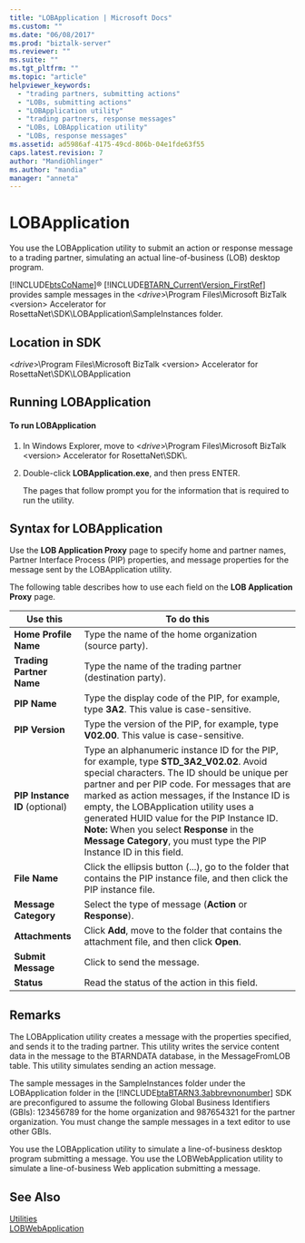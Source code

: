 ```yaml
---
title: "LOBApplication | Microsoft Docs"
ms.custom: ""
ms.date: "06/08/2017"
ms.prod: "biztalk-server"
ms.reviewer: ""
ms.suite: ""
ms.tgt_pltfrm: ""
ms.topic: "article"
helpviewer_keywords: 
  - "trading partners, submitting actions"
  - "LOBs, submitting actions"
  - "LOBApplication utility"
  - "trading partners, response messages"
  - "LOBs, LOBApplication utility"
  - "LOBs, response messages"
ms.assetid: ad5986af-4175-49cd-806b-04e1fde63f55
caps.latest.revision: 7
author: "MandiOhlinger"
ms.author: "mandia"
manager: "anneta"
---
```

# LOBApplication
You use the LOBApplication utility to submit an action or response message to a trading partner, simulating an actual line-of-business (LOB) desktop program.  
  
 [!INCLUDE[btsCoName](../../includes/btsconame-md.md)]® [!INCLUDE[BTARN_CurrentVersion_FirstRef](../../includes/btarn-currentversion-firstref-md.md)] provides sample messages in the \<*drive*>\Program Files\Microsoft BizTalk \<version> Accelerator for RosettaNet\SDK\LOBApplication\SampleInstances folder.  
  
## Location in SDK  
 \<*drive*>\Program Files\Microsoft BizTalk \<version> Accelerator for RosettaNet\SDK\LOBApplication  
  
## Running LOBApplication  
  
#### To run LOBApplication  
  
1.  In Windows Explorer, move to \<*drive*>\Program Files\Microsoft BizTalk \<version> Accelerator for RosettaNet\SDK\\.  
  
2.  Double-click **LOBApplication.exe**, and then press ENTER.  
  
     The pages that follow prompt you for the information that is required to run the utility.  
  
## Syntax for LOBApplication  
 Use the **LOB Application Proxy** page to specify home and partner names, Partner Interface Process (PIP) properties, and message properties for the message sent by the LOBApplication utility.  
  
 The following table describes how to use each field on the **LOB Application Proxy** page.  
  
|Use this|To do this|  
|--------------|----------------|  
|**Home Profile Name**|Type the name of the home organization (source party).|  
|**Trading Partner Name**|Type the name of the trading partner (destination party).|  
|**PIP Name**|Type the display code of the PIP, for example, type **3A2**. This value is case-sensitive.|  
|**PIP Version**|Type the version of the PIP, for example, type **V02.00**. This value is case-sensitive.|  
|**PIP Instance ID** (optional)|Type an alphanumeric instance ID for the PIP, for example, type **STD_3A2_V02.02**. Avoid special characters. The ID should be unique per partner and per PIP code. For messages that are marked as action messages, if the Instance ID is empty, the LOBApplication utility uses a generated HUID value for the PIP Instance ID. **Note:**  When you select **Response** in the **Message Category**, you must type the PIP Instance ID in this field.|  
|**File Name**|Click the ellipsis button (...), go to the folder that contains the PIP instance file, and then click the PIP instance file.|  
|**Message Category**|Select the type of message (**Action** or **Response**).|  
|**Attachments**|Click **Add**, move to the folder that contains the attachment file, and then click **Open**.|  
|**Submit Message**|Click to send the message.|  
|**Status**|Read the status of the action in this field.|  
  
## Remarks  
 The LOBApplication utility creates a message with the properties specified, and sends it to the trading partner. This utility writes the service content data in the message to the BTARNDATA database, in the MessageFromLOB table. This utility simulates sending an action message.  
  
 The sample messages in the SampleInstances folder under the LOBApplication folder in the [!INCLUDE[btaBTARN3.3abbrevnonumber](../../includes/btabtarn3-3abbrevnonumber-md.md)] SDK are preconfigured to assume the following Global Business Identifiers (GBIs): 123456789 for the home organization and 987654321 for the partner organization. You must change the sample messages in a text editor to use other GBIs.  
  
 You use the LOBApplication utility to simulate a line-of-business desktop program submitting a message. You use the LOBWebApplication utility to simulate a line-of-business Web application submitting a message.  
  
## See Also  
 [Utilities](../../adapters-and-accelerators/accelerator-rosettanet/utilities1.md)   
 [LOBWebApplication](../../adapters-and-accelerators/accelerator-rosettanet/lobwebapplication.md)